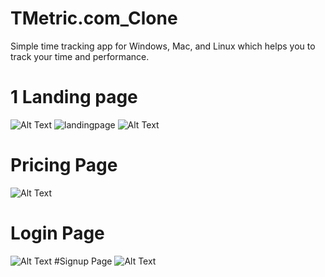 # TMetric.com_Clone
Simple time tracking app for Windows, Mac, and Linux which helps you to track your time and performance.

# 1 Landing page
![Alt Text](https://lh3.googleusercontent.com/drive-viewer/AFGJ81qSgecDYRl52ZnGpnXJgTcU534lWYLXY8J3sRL1NZH9DJioxQvlteyV9xG41p8nImgk7GDGQB0duHzMH5MWUS7A6GBZ=w1920-h892)
![landingpage](https://lh3.google.com/u/0/d/1m1q33W-7t_DxapfvZKfcDg22U_UGqTry=w1920-h892-iv1)
![Alt Text](https://lh3.google.com/u/0/d/1m1q33W-7t_DxapfvZKfcDg22U_UGqTry=w1920-h892-iv1)
# Pricing Page
![Alt Text](https://lh3.google.com/u/0/d/1G4zss6r05dFgEYR7_6oq05caUogPzvqj=w1920-h892-iv1)
# Login Page
![Alt Text](https://lh3.google.com/u/0/d/1VSQ5O5JAcbimk5oznHUnpshW3Oc2qMNl=w1920-h892-iv1)
#Signup Page
![Alt Text](https://lh3.google.com/u/0/d/1hFjpwwEvMsJjfvPV22S3Vx6h3e21yVwL=w1920-h892-iv1)

